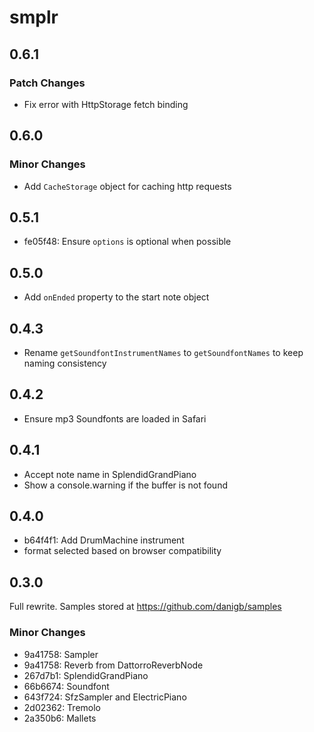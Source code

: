 # smplr

## 0.6.1

### Patch Changes

- Fix error with HttpStorage fetch binding

## 0.6.0

### Minor Changes

- Add `CacheStorage` object for caching http requests

## 0.5.1

- fe05f48: Ensure `options` is optional when possible

## 0.5.0

- Add `onEnded` property to the start note object

## 0.4.3

- Rename `getSoundfontInstrumentNames` to `getSoundfontNames` to keep naming consistency

## 0.4.2

- Ensure mp3 Soundfonts are loaded in Safari

## 0.4.1

- Accept note name in SplendidGrandPiano
- Show a console.warning if the buffer is not found

## 0.4.0

- b64f4f1: Add DrumMachine instrument
- format selected based on browser compatibility

## 0.3.0

Full rewrite. Samples stored at https://github.com/danigb/samples

### Minor Changes

- 9a41758: Sampler
- 9a41758: Reverb from DattorroReverbNode
- 267d7b1: SplendidGrandPiano
- 66b6674: Soundfont
- 643f724: SfzSampler and ElectricPiano
- 2d02362: Tremolo
- 2a350b6: Mallets
